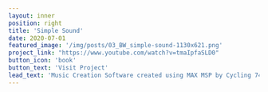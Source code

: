 ```yaml
---
layout: inner
position: right
title: 'Simple Sound'
date: 2020-07-01
featured_image: '/img/posts/03_BW_simple-sound-1130x621.png'
project_link: "https://www.youtube.com/watch?v=tmaIpfaSLD0"
button_icon: 'book'
button_text: 'Visit Project'
lead_text: 'Music Creation Software created using MAX MSP by Cycling 74.'
---
```

